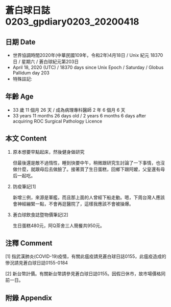 [_metadata_:encoding]: - "utf-8"
[_metadata_:fileformat]: - "markdown"
[_metadata_:MIME_type]: - "text/plain"
[_metadata_:markdown_version]: - "commonmark version 0.29"
[_metadata_:markdown_spec]: - "https://spec.commonmark.org/0.29/"

# 蒼白球日誌0203_gpdiary0203_20200418 #

## 日期 Date ##

* 世界協調時間2020年(中華民國109年，令和2年)4月18日 / Unix 紀元 18370 日 / 星期六 / 蒼白球紀元第203日
* April 18, 2020 (UTC) / 18370 days since Unix Epoch / Saturday / Globus Pallidum day 203
* 特殊註記:

## 年齡 Age ##

* 33 歲 11 個月 26 天 / 成為病理專科醫師 2 年 6 個月 6 天
* 33 years 11 months 26 days old / 2 years 6 months 6 days after acquiring ROC Surgical Pathology Licence

## 本文 Content ##

1. 原本想要早點起床，然後健身做研究

    但最後還是敵不過惰性，睡到快要中午，稍微跟研究生討論了一下事情，也沒做什麼，就跟母后去做臉了。接著買了生日蛋糕，回鄉下跟阿嬤，父皇還有母后一起吃。

2. 防疫筆記[1]

    新增三例，來源是軍艦，而且那上面的人曾經下船走動。嗯，下周台灣人應該會神經繃緊一點，不會再逛醫院了，這樣我應該不會被操爆。

3. 蒼白球飲食誌暨物價筆記[2]

    生日蛋糕480元，阿Q茶舍三人簡餐共950元。

## 注釋 Comment ##

[1] 指武漢肺炎(COVID-19)疫情，有關此瘟疫請見蒼白球日誌0155，此瘟疫造成的慘況請見蒼白球日誌0155-0184

[2] 新台幣計價。有關新台幣請參見蒼白球日誌0155。因假日休市，故市場價格同前一日。

## 附錄 Appendix ##

